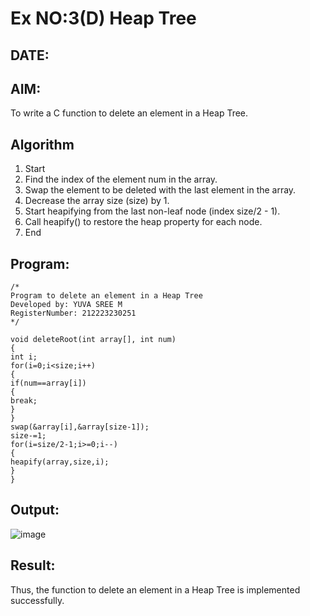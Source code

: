 # Ex NO:3(D) Heap Tree
## DATE:
## AIM:
To write a C function to delete an element in a Heap Tree.

## Algorithm
1. Start
2. Find the index of the element num in the array.
3. Swap the element to be deleted with the last element in the array.
4. Decrease the array size (size) by 1.
5. Start heapifying from the last non-leaf node (index size/2 - 1).
6. Call heapify() to restore the heap property for each node.
7. End

## Program:
```
/*
Program to delete an element in a Heap Tree
Developed by: YUVA SREE M 
RegisterNumber: 212223230251
*/
```
```
void deleteRoot(int array[], int num)
{
int i; 
for(i=0;i<size;i++)
{
if(num==array[i])
{
break;
}
}
swap(&array[i],&array[size-1]); 
size-=1;
for(i=size/2-1;i>=0;i--)
{
heapify(array,size,i);
}
}
```

## Output:
![image](https://github.com/user-attachments/assets/5398bf5c-63b3-4a42-82ee-bb32873868cd)

## Result:
Thus, the function to delete an element in a Heap Tree is implemented successfully.
